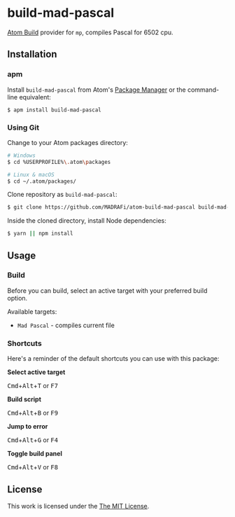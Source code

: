 # build-mad-pascal


[Atom Build](https://atombuild.github.io/) provider for `mp`, compiles Pascal for 6502 cpu.

## Installation

### apm

Install `build-mad-pascal` from Atom's [Package Manager](http://flight-manual.atom.io/using-atom/sections/atom-packages/) or the command-line equivalent:

`$ apm install build-mad-pascal`

### Using Git

Change to your Atom packages directory:

```bash
# Windows
$ cd %USERPROFILE%\.atom\packages

# Linux & macOS
$ cd ~/.atom/packages/
```

Clone repository as `build-mad-pascal`:

```bash
$ git clone https://github.com/MADRAFi/atom-build-mad-pascal build-mad-pascal
```

Inside the cloned directory, install Node dependencies:

```bash
$ yarn || npm install
```

## Usage

### Build

Before you can build, select an active target with your preferred build option.

Available targets:

* `Mad Pascal` - compiles current file


### Shortcuts

Here's a reminder of the default shortcuts you can use with this package:

**Select active target**

<kbd>Cmd</kbd>+<kbd>Alt</kbd>+<kbd>T</kbd> or <kbd>F7</kbd>

**Build script**

<kbd>Cmd</kbd>+<kbd>Alt</kbd>+<kbd>B</kbd> or <kbd>F9</kbd>

**Jump to error**

<kbd>Cmd</kbd>+<kbd>Alt</kbd>+<kbd>G</kbd> or <kbd>F4</kbd>

**Toggle build panel**

<kbd>Cmd</kbd>+<kbd>Alt</kbd>+<kbd>V</kbd> or <kbd>F8</kbd>

## License

This work is licensed under the [The MIT License](LICENSE.md).
